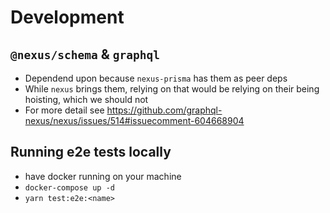 # Development

## `@nexus/schema` & `graphql`

- Dependend upon because `nexus-prisma` has them as peer deps
- While `nexus` brings them, relying on that would be relying on their being hoisting, which we should not
- For more detail see https://github.com/graphql-nexus/nexus/issues/514#issuecomment-604668904

## Running e2e tests locally

- have docker running on your machine
- `docker-compose up -d`
- `yarn test:e2e:<name>`
